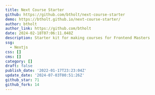 ```yaml
---
title: Next Course Starter
github: https://github.com/btholt/next-course-starter
demo: https://btholt.github.io/next-course-starter/
author: btholt
author_link: https://github.com/btholt
date: 2024-02-18T07:06:11.048Z
description: Starter kit for making courses for Frontend Masters
ssg:
  - Nextjs
css: []
cms: []
category: []
draft: false
publish_date: '2022-01-17T23:23:04Z'
update_date: '2024-07-03T00:51:26Z'
github_star: 71
github_fork: 14
---
```

